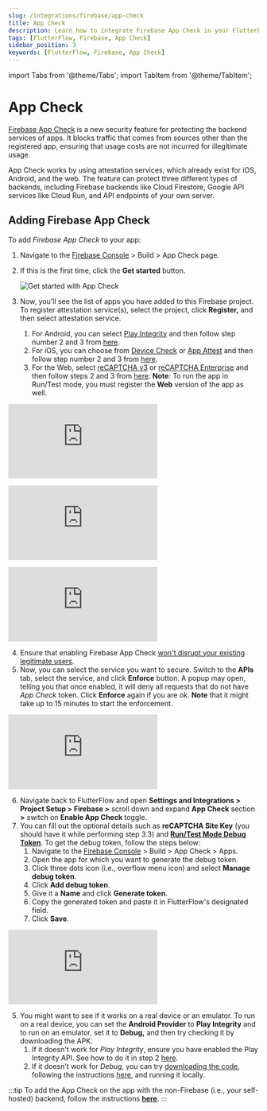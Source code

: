 ```yaml
---
slug: /integrations/firebase/app-check
title: App Check
description: Learn how to integrate Firebase App Check in your FlutterFlow app.
tags: [FlutterFlow, Firebase, App Check]
sidebar_position: 3
keywords: [FlutterFlow, Firebase, App Check]
---
```

import Tabs from '@theme/Tabs';
import TabItem from '@theme/TabItem';

# App Check
[Firebase App Check](https://firebase.google.com/docs/app-check) is a new security feature for protecting the backend services of apps. It blocks traffic that comes from sources other than the registered app, ensuring that usage costs are not incurred for illegitimate usage.

App Check works by using attestation services, which already exist for iOS, Android, and the web. The feature can protect three different types of backends, including Firebase backends like Cloud Firestore, Google API services like Cloud Run, and API endpoints of your own server.

## **Adding Firebase App Check**

To add *Firebase App Check* to your app:

1. Navigate to the [Firebase Console](https://console.firebase.google.com/u/0/) > Build > App Check page.
2. If this is the first time, click the **Get started** button.
    
    ![Get started with App Check](imgs/get-started.avif)
    
3. Now, you'll see the list of apps you have added to this Firebase project. To register attestation service(s), select the project, click **Register,** and then select attestation service.
    1. For Android, you can select [Play Integrity](https://developer.android.com/google/play/integrity?authuser=1) and then follow step number 2 and 3 from [here](https://firebase.google.com/docs/app-check/android/play-integrity-provider?authuser=2#project-setup).
    2. For iOS, you can choose from [Device Check](https://developer.apple.com/documentation/devicecheck) or [App Attest](https://developer.apple.com/documentation/devicecheck/establishing_your_app_s_integrity) and then follow step number 2 and 3 from [here](https://firebase.google.com/docs/app-check/ios/devicecheck-provider?authuser=2).
    3. For the Web, select [reCAPTCHA v3](https://developers.google.com/recaptcha) or [reCAPTCHA Enterprise](https://cloud.google.com/recaptcha-enterprise) and then follow steps 2 and 3 from [here](https://firebase.google.com/docs/app-check/web/recaptcha-enterprise-provider?authuser=2#project-setup). **Note**: To run the app in Run/Test mode, you must register the **Web** version of the app as well.


<Tabs>
<TabItem value="1" label="Android" default>
<div style={{
    position: 'relative',
    paddingBottom: 'calc(56.67989417989418% + 41px)', // Keeps the aspect ratio and additional padding
    height: 0,
    width: '100%'}}>
    <iframe 
        src="https://www.loom.com/embed/3c1d6253d401446dafaf0de1b160b24a?sid=ec114490-1733-4d3c-bc88-b29f32a3838d"
        title=""
        style={{
            position: 'absolute',
            top: 0,
            left: 0,
            width: '100%',
            height: '100%',
            colorScheme: 'light'
        }}
        frameborder="0"
        loading="lazy"
        webkitAllowFullScreen
        mozAllowFullScreen
        allowFullScreen
        allow="clipboard-write">
    </iframe>
</div>
<p></p>
</TabItem>
<TabItem value="2" label="iOS">
<div style={{
    position: 'relative',
    paddingBottom: 'calc(56.67989417989418% + 41px)', // Keeps the aspect ratio and additional padding
    height: 0,
    width: '100%'}}>
    <iframe 
        src="https://www.loom.com/embed/995f650448784ea9bc9f567e3558f24a?sid=888de56a-ca4f-4621-bf7f-eab50a69746f"
        title=""
        style={{
            position: 'absolute',
            top: 0,
            left: 0,
            width: '100%',
            height: '100%',
            colorScheme: 'light'
        }}
        frameborder="0"
        loading="lazy"
        webkitAllowFullScreen
        mozAllowFullScreen
        allowFullScreen
        allow="clipboard-write">
    </iframe>
</div>
<p></p>
</TabItem>
<TabItem value="3" label="Web">
<div style={{
    position: 'relative',
    paddingBottom: 'calc(56.67989417989418% + 41px)', // Keeps the aspect ratio and additional padding
    height: 0,
    width: '100%'}}>
    <iframe 
        src="https://www.loom.com/embed/643864fcb5434e379d3e0cf32ebaebaf?sid=7c782d8e-e64d-40ea-afd6-bf339c1b6d6b"
        title=""
        style={{
            position: 'absolute',
            top: 0,
            left: 0,
            width: '100%',
            height: '100%',
            colorScheme: 'light'
        }}
        frameborder="0"
        loading="lazy"
        webkitAllowFullScreen
        mozAllowFullScreen
        allowFullScreen
        allow="clipboard-write">
    </iframe>
</div>
<p></p>
</TabItem>
</Tabs>

4. Ensure that enabling Firebase App Check [won't disrupt your existing legitimate users](https://firebase.google.com/docs/app-check/monitor-metrics?authuser=2).
5. Now, you can select the service you want to secure. Switch to the **APIs** tab, select the service, and click **Enforce** button. A popup may open, telling you that once enabled, it will deny all requests that do not have *App Check* token. Click **Enforce** again if you are ok. **Note** that it might take up to 15 minutes to start the enforcement.

<div style={{
    position: 'relative',
    paddingBottom: 'calc(56.67989417989418% + 41px)', // Keeps the aspect ratio and additional padding
    height: 0,
    width: '100%'}}>
    <iframe 
        src="https://www.loom.com/embed/44403c744f854314926bdd1f5d70f017?sid=49037d52-e362-4ada-8e9a-009578b32237"
        title=""
        style={{
            position: 'absolute',
            top: 0,
            left: 0,
            width: '100%',
            height: '100%',
            colorScheme: 'light'
        }}
        frameborder="0"
        loading="lazy"
        webkitAllowFullScreen
        mozAllowFullScreen
        allowFullScreen
        allow="clipboard-write">
    </iframe>
</div>
<p></p>

6. Navigate back to FlutterFlow and open **Settings and Integrations > Project Setup > Firebase >** scroll down and expand **App Check** section **>** switch on **Enable App Check** toggle.
7. You can fill out the optional details such as **reCAPTCHA Site Key** (you should have it while performing step 3.3) and [**Run/Test Mode Debug Token**](https://firebase.google.com/docs/app-check/flutter/debug-provider). To get the debug token, follow the steps below:
    1. Navigate to the [Firebase Console](https://console.firebase.google.com/u/0/) > Build > App Check > Apps.
    2. Open the app for which you want to generate the debug token.
    3. Click three dots icon (i.e., overflow menu icon) and select **Manage debug token**.
    4. Click **Add debug token**.
    5. Give it a **Name** and click **Generate token**.
    6. Copy the generated token and paste it in FlutterFlow's designated field.
    7. Click **Save**.

<div style={{
    position: 'relative',
    paddingBottom: 'calc(56.67989417989418% + 41px)', // Keeps the aspect ratio and additional padding
    height: 0,
    width: '100%'}}>
    <iframe 
        src="https://www.loom.com/embed/aa543bffaed347659e99c6554c9a89ef?sid=8e2ad513-65c1-4114-9aec-032a6b7b0c36"
        title=""
        style={{
            position: 'absolute',
            top: 0,
            left: 0,
            width: '100%',
            height: '100%',
            colorScheme: 'light'
        }}
        frameborder="0"
        loading="lazy"
        webkitAllowFullScreen
        mozAllowFullScreen
        allowFullScreen
        allow="clipboard-write">
    </iframe>
</div>
<p></p>

5. You might want to see if it works on a real device or an emulator. To run on a real device, you can set the **Android Provider** to **Play Integrity** and to run on an emulator, set it to **Debug,** and then try checking it by downloading the APK.
    1. If it doesn't work for *Play Integrity*, ensure you have enabled the Play Integrity API. See how to do it in step 2 [here](https://firebase.google.com/docs/app-check/android/play-integrity-provider?authuser=1&hl=en#project-setup).
    2. If it doesn't work for *Debug*, you can try [downloading the code](../../testing-deployment-publishing/exporting-code/ff-cli.md), following the instructions [here](https://firebase.google.com/docs/app-check/flutter/debug-provider#android), and running it locally.

:::tip
To add the App Check on the app with the non-Firebase (i.e., your self-hosted) backend, follow the instructions [**here**](https://firebase.google.com/docs/app-check/flutter/custom-resource).
:::